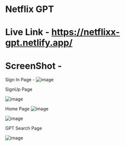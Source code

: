 # Netflix GPT
# Live Link - https://netflixx-gpt.netlify.app/

# ScreenShot - 

Sign In Page - 
![image](https://github.com/himanshsoni/netflix-gpt/assets/49721620/58c2b3c7-7b1c-4308-98e5-c77887d366aa)

SignUp Page

![image](https://github.com/himanshsoni/netflix-gpt/assets/49721620/5b14afdb-c929-4dae-b107-a43f5e2af10b)

Home Page 
![image](https://github.com/himanshsoni/netflix-gpt/assets/49721620/3561ded3-e00b-4e29-a4cf-ab87785510c2)

![image](https://github.com/himanshsoni/netflix-gpt/assets/49721620/fcd43fb6-588d-4fcf-9e4f-616fe8c3af08)

GPT Search Page

![image](https://github.com/himanshsoni/netflix-gpt/assets/49721620/77e33d55-17e9-41bd-a27d-1628cfbd92ed)
